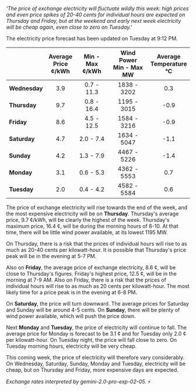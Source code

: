 *'The price of exchange electricity will fluctuate wildly this week: high prices and even price spikes of 20-40 cents for individual hours are expected on Thursday and Friday, but at the weekend and early next week electricity will be cheap again, even close to zero on Tuesday.'*

The electricity price forecast has been updated on Tuesday at 9:12 PM.

|   | Average<br>Price<br>¢/kWh | Min - Max<br>¢/kWh | Wind Power<br>Min - Max<br>MW | Average<br>Temperature<br>°C |
|:-------------|:----------------:|:----------------:|:-------------:|:-------------:|
| **Wednesday** | 3.9 | 0.7 - 11.3 | 1838 - 3202 | 0.3 |
| **Thursday** | 9.7 | 0.8 - 16.4 | 1195 - 3015 | -0.9 |
| **Friday** | 8.6 | 4.5 - 12.5 | 1584 - 3216 | -0.9 |
| **Saturday** | 4.7 | 2.0 - 7.4 | 1634 - 5047 | -1.1 |
| **Sunday** | 4.2 | 1.3 - 7.9 | 4467 - 5226 | -1.4 |
| **Monday** | 3.1 | 0.6 - 5.3 | 4362 - 5553 | 0.7 |
| **Tuesday** | 2.0 | 0.4 - 4.2 | 4582 - 5584 | 0.6 |

The price of exchange electricity will rise towards the end of the week, and the most expensive electricity will be on **Thursday**. Thursday's average price, 9.7 ¢/kWh, will be clearly the highest of the week. Thursday's maximum price, 16.4 ¢, will be during the morning hours of 8-10. At that time, there will be little wind power available, at its lowest 1195 MW.

On Thursday, there is a risk that the prices of individual hours will rise to as much as 20-40 cents per kilowatt-hour. It is possible that Thursday's price peak will be in the evening at 5-7 PM.

Also on **Friday**, the average price of exchange electricity, 8.6 ¢, will be close to Thursday's figures. Friday's highest price, 12.5 ¢, will be in the morning at 7-9 AM. Also on Friday, there is a risk that the prices of individual hours will rise to as much as 20 cents per kilowatt-hour. The most likely time for a price peak is in the evening at 6-8 PM.

On **Saturday**, the price will turn downward. The average prices for Saturday and Sunday will be around 4-5 cents. On **Sunday**, there will be plenty of wind power available, which will push the price down.

Next **Monday** and **Tuesday**, the price of electricity will continue to fall. The average price for Monday is forecast to be 3.1 ¢ and for Tuesday only 2.0 ¢ per kilowatt-hour. On Tuesday night, the price will fall close to zero. On Tuesday morning hours, electricity will be very cheap.

This coming week, the price of electricity will therefore vary considerably. On Wednesday, Saturday, Sunday, Monday and Tuesday, electricity will be cheap, but on Thursday and Friday, more expensive days are expected.

*Exchange rates interpreted by gemini-2.0-pro-exp-02-05.* ⚡


